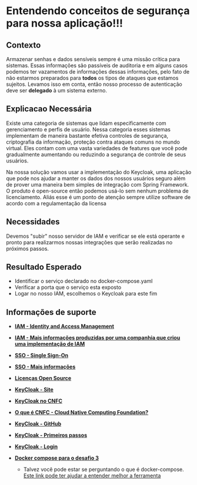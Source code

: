 # Entendendo conceitos de segurança para nossa aplicação!!!

## Contexto

Armazenar senhas e dados sensíveis sempre é uma missão crítica para sistemas. 
Essas informações são passíveis de auditoria e em alguns casos podemos ter vazamentos de informações 
dessas informações, pelo fato de não estarmos preparados para **todos** os tipos de ataques que estamos sujeitos.
Levamos isso em conta, então nosso processo de autenticação deve ser **delegado** à um sistema externo.

## Explicacao Necessária

Existe uma categoria de sistemas que lidam especificamente com gerenciamento e perfis de usuário. 
Nessa categoria esses sistemas implementam de maneira bastante efetiva controles de segurança, 
criptografia da informação, proteção contra ataques comuns no mundo virtual. 
Eles contam com uma vasta variedades de features que você pode gradualmente aumentando ou 
reduzindo a segurança de controle de seus usuários. 

Na nossa solução vamos usar a implementação do Keycloak, uma aplicação que pode nos ajudar a manter
os dados dos nossos usuários seguro além de prover uma maneira bem simples de integração com Spring Framework.
O produto é open-source então podemos usá-lo sem nenhum problema de licenciamento. Aliás esse é um ponto
de atenção sempre utilize software de acordo com a regulamentação da licensa

## Necessidades

Devemos "subir" nosso servidor de IAM e verificar se ele está operante e pronto para realizarmos
nossas integrações que serão realizadas no próximos passos.


## Resultado Esperado
- Identificar o serviço declarado no docker-compose.yaml
- Verificar a porta que o serviço esta exposto
- Logar no nosso IAM, escolhemos o Keycloak para este fim

## Informações de suporte
 
* [**IAM - Identity and Access Management**](https://www.gartner.com/en/information-technology/glossary/identity-and-access-management-iam)
  
* [**IAM - Mais informações produzidas por uma companhia que criou uma implementação de IAM**](https://www.okta.com/identity-101/federated-identity-vs-sso/)
  
* [**SSO - Single Sign-On**](https://searchsecurity.techtarget.com/definition/federated-identity-management) 

* [**SSO - Mais informações**](https://www.cloudflare.com/learning/access-management/what-is-sso/)

* [**Licenças Open Source**](https://opensource.org/licenses)        

* [**KeyCloak - Site**](https://www.keycloak.org/)
  
 * [**KeyCloak no CNFC**](https://landscape.cncf.io/selected=keycloak)
   
* [**O que é CNFC - Cloud Native Computing Foundation?**](https://www.cncf.io/)  
  
* [**KeyCloak - GitHub**](https://github.com/keycloak/keycloak)   
  
* [**KeyCloak - Primeiros passos**](https://www.keycloak.org/docs/latest/getting_started/index.html)  
    
* [**KeyCloak - Login**](keycloak-login.md) 
      
* [**Docker compose para o desafio 3**](../../informacao_procedural_alterado/docker/nosso-compose.md)
    
    * Talvez você pode estar se perguntando o que é docker-compose. [Este link pode ter ajudar a entender melhor a ferramenta](https://docs.docker.com/compose/) 
